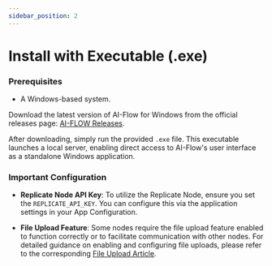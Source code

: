 ```yaml
---
sidebar_position: 2
---
```


# Install with Executable (.exe)

### Prerequisites

- A Windows-based system.

Download the latest version of AI-Flow for Windows from the official releases page: [AI-FLOW Releases](https://ai-flow.net/release/).

After downloading, simply run the provided `.exe` file. This executable launches a local server, enabling direct access to AI-Flow's user interface as a standalone Windows application.

### Important Configuration

- **Replicate Node API Key**: To utilize the Replicate Node, ensure you set the `REPLICATE_API_KEY`.
  You can configure this via the application settings in your App Configuration.

- **File Upload Feature**: Some nodes require the file upload feature enabled to function correctly or to facilitate communication with other nodes. For detailed guidance on enabling and configuring file uploads, please refer to the corresponding [File Upload Article](/docs/file-upload/file-upload-s3.md).
